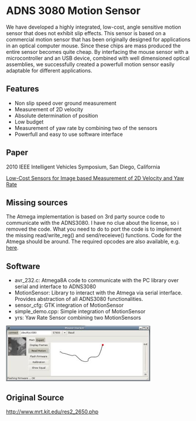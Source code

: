 # ADNS 3080 Motion Sensor
We have developed a highly integrated, low-cost, angle sensitive motion sensor that does not exhibit slip effects.
This sensor is based on a commercial motion sensor that has been originally designed for applications in an optical computer mouse. Since these chips are mass produced the entire sensor becomes quite cheap.
By interfacing the mouse sensor with a microcontroller and an USB device, combined with well dimensioned optical assemblies, we successfully created a powerfull motion sensor easily adaptable for different applications. 

## Features
* Non slip speed over ground measurement
* Measurement of 2D velocity
* Absolute determination of position
* Low budget
* Measurement of yaw rate by combining two of the sensors
* Powerfull and easy to use software interface

## Paper
2010 IEEE Intelligent Vehicles Symposium, San Diego, California

[Low-Cost Sensors for Image based Measurement of 2D Velocity and Yaw Rate](./Paper.pdf)

## Missing sources
The Atmega implementation is based on 3rd party source code to communicate with the ADNS3080. I have no clue about the license, so i removed the code.
What you need to do to port the code is to implement the missing read/write_reg() and send/receieve() functions. Code for the Atmega should be around.
The required opcodes are also available, e.g. [here](https://github.com/shimniok/ADNS3080/blob/master/ADNS3080Demo/ADNS3080.h).

## Software
* avr_232.c: Atmega8A code to communicate with the PC library over serial and interface to ADNS3080
* MotionSensor: Library to interact with the Atmega via serial interface. Provides abstraction of all ADNS3080 functionalities.
* sensor_cfg: GTK integration of MotionSensor
* simple_demo.cpp: Simple integration of MotionSensor
* yrs: Yaw Rate Sensor combining two MotionSensors

![alt text](./sensor_cfg_main.png)

## Original Source
<http://www.mrt.kit.edu/res2_2650.php>
